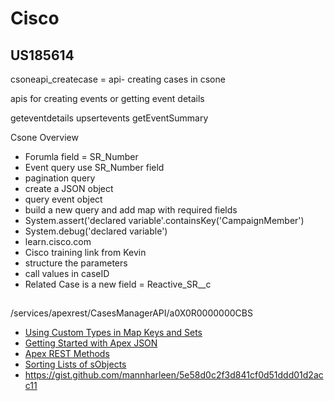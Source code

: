 # Cisco

## US185614
csoneapi_createcase = api- creating cases in csone

apis for creating events or getting event details

geteventdetails
upsertevents
getEventSummary

Csone Overview

* Forumla field = SR_Number
* Event query use SR_Number field
* pagination query
* create a JSON object
* query event object
* build a new query and add map with required fields
* System.assert('declared variable'.containsKey('CampaignMember')
* System.debug('declared variable')
* learn.cisco.com
* Cisco training link from Kevin
* structure the parameters
* call values in caseID
* Related Case is a new field = Reactive_SR__c 

##
/services/apexrest/CasesManagerAPI/a0X0R0000000CBS
* [Using Custom Types in Map Keys and Sets](https://developer.salesforce.com/docs/atlas.en-us.apexcode.meta/apexcode/langCon_apex_collections_maps_keys_userdefined.htm)
* [Getting Started with Apex JSON](https://developer.salesforce.com/index.php?title=Getting_Started_with_Apex_JSON)
* [Apex REST Methods](https://developer.salesforce.com/docs/atlas.en-us.apexcode.meta/apexcode/apex_rest_methods.htm)
* [Sorting Lists of sObjects](https://developer.salesforce.com/docs/atlas.en-us.apexcode.meta/apexcode/apex_list_sorting_sobject.htm)
* https://gist.github.com/mannharleen/5e58d0c2f3d841cf0d51ddd01d2acc11
